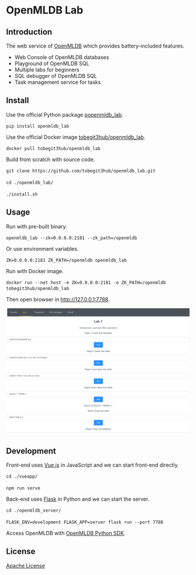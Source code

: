 # OpenMLDB Lab

## Introduction

The web service of [OpenMLDB](https://github.com/4paradigm/openmldb) which provides battery-included features.

* Web Console of OpenMLDB databases
* Playground of OpenMLDB SQL
* Multiple labs for beginners
* SQL debugger of OpenMLDB SQL
* Task management service for tasks

## Install

Use the official Python package [popenmldb_lab](https://pypi.org/project/openmldb-lab/).

```
pip install openmldb_lab
```

Use the official Docker image [tobegit3hub/openmldb_lab](https://hub.docker.com/r/tobegit3hub/openmldb_lab).

```
docker pull tobegit3hub/openmldb_lab
```

Build from scratch with source code.

```
git clone https://github.com/tobegit3hub/openmldb_lab.git

cd ./openmldb_lab/

./install.sh
```

## Usage

Run with pre-built binary.

```
openmldb_lab --zk=0.0.0.0:2181 --zk_path=/openmldb
```

Or use environment variables.

```
ZK=0.0.0.0:2181 ZK_PATH=/openmldb openmldb_lab
```

Run with Docker image.

```
docker run --net host -e ZK=0.0.0.0:2181 -e ZK_PATH=/openmldb tobegit3hub/openmldb_lab
```

Then open browser in <http://127.0.0.1:7788>.

![](./images/lab1.png)

## Development

Front-end uses [Vue.js](https://vuejs.org/) in JavaScript and we can start front-end directly.

```
cd ./vueapp/

npm run serve
```

Back-end uses [Flask](https://flask.palletsprojects.com/) in Python and we can start the server.

```
cd ./openmldb_server/

FLASK_ENV=development FLASK_APP=server flask run --port 7788
```

Access OpenMLDB with [OpenMLDB Python SDK](https://pypi.org/project/openmldb/).

## License

[Apache License](./LICENSE)
